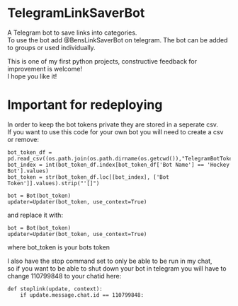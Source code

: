 # TelegramLinkSaverBot
A Telegram bot to save links into categories.  
To use the bot add @BensLinkSaverBot on telegram. The bot can be added to groups or used individually.  

This is one of my first python projects, constructive feedback for improvement is welcome!  
I hope you like it!

# Important for redeploying
In order to keep the bot tokens private they are stored in a seperate csv.  
If you want to use this code for your own bot you will need to create a csv or remove:

```
bot_token_df = pd.read_csv((os.path.join(os.path.dirname(os.getcwd()),"TelegramBotTokens.csv")))
bot_index = int(bot_token_df.index[bot_token_df['Bot Name'] == 'Hockey Bot'].values)
bot_token = str(bot_token_df.loc[[bot_index], ['Bot Token']].values).strip("'[]")

bot = Bot(bot_token)
updater=Updater(bot_token, use_context=True)
```

and replace it with:

```
bot = Bot(bot_token)
updater=Updater(bot_token, use_context=True)
```
 where bot_token is your bots token

 I also have the stop command set to only be able to be run in my chat,  
 so if you want to be able to shut down your bot in telegram you will have to change 110799848 to your chatid here:

```
def stoplink(update, context):
    if update.message.chat.id == 110799848:
```

